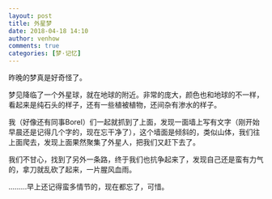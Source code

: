 ```yaml
---
layout: post
title: 外星梦
date: 2018-04-18 14:10
author: venhow
comments: true
categories: [梦·记忆]
---
```

昨晚的梦真是好奇怪了。

梦见降临了一个外星球，就在地球的附近。非常的庞大，颜色也和地球的不一样，看起来是纯石头的样子，还有一些植被植物，还间杂有渗水的样子。

我（好像还有同事Borel）们一起就抓到了上面，发现一面墙上写有文字（刚开始早晨还是记得几个字的，现在忘干净了），这个墙面是倾斜的，类似山体，我们往上面爬去，发现上面果然聚集了外星人，把我们又赶下去了。

我们不甘心，找到了另外一条路，终于我们也抗争起来了，发现自己还是蛮有力气的，拿刀就乱砍了起来，一片腥风血雨。

.........早上还记得蛮多情节的，现在都忘了，可惜。
